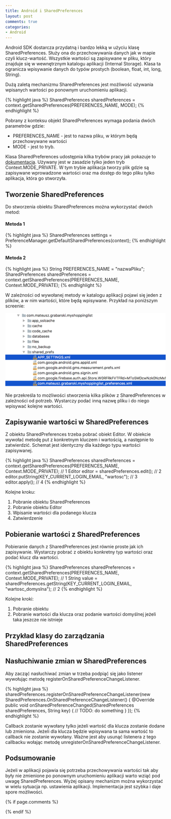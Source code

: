 ```yaml
---
title: Android i SharedPreferences
layout: post
comments: true
categories:
- Android
---
```


Android SDK dostarcza przydatną i bardzo lekką w użyciu klasę SharedPreferences. Służy ona do przechowywania danych jak w mapie czyli klucz-wartość. Wszystkie wartości są zapisywane w pliku, który znajduje się w wewnętrznym katalogu aplikacji (Internal Storage). Klasa ta ogranicza wpisywanie danych do typów prostych (boolean, float, int, long, String).

Dużą zaletą mechanizmu SharedPreferences jest możliwość używania wpisanych wartości po ponownym uruchomieniu aplikacji.

{% highlight java %}
SharedPreferences sharedPreferences = context.getSharedPreferences(PREFERENCES_NAME, MODE);
{% endhighlight %}

Pobrany z konteksu objekt SharedPreferences wymaga podania dwóch parametrów gdzie:
* PREFERENCES_NAME - jest to nazwa pliku, w którym będą przechowywane wartości
* MODE - jest to tryb.

Klasa SharedPreferences udostępnia kilka trybów pracy jak pokazuje to [dokumentacja](https://developer.android.com/reference/android/content/Context.html#getSharedPreferences(java.lang.String,%20int)). Używany jest w zasadzie tylko jeden tryb Context.MODE_PRIVATE. W tym trybie aplikacja tworzy plik gdzie są zapisywane wprowadzone wartości oraz ma dostęp do tego pliku tylko aplikacja, która go stworzyła.

## Tworzenie SharedPreferences

Do stworzenia obiektu SharedPreferences można wykorzystać dwóch metod:

#### Metoda 1
{% highlight java %}
SharedPreferences  settings = PreferenceManager.getDefaultSharedPreferences(context);
{% endhighlight %}

#### Metoda 2
{% highlight java %}
String PREFERENCES_NAME = "nazwaPliku";
SharedPreferences sharedPreferences = context.getSharedPreferences(PREFERENCES_NAME, Context.MODE_PRIVATE);
{% endhighlight %}

W zależności od wywołanej metody w katalogu aplikacji pojawi się jeden z plików, a w nim wartości, które będą wpisywane. Przykład na poniższym screenie:

![](/assets/sharedPreferencesFiles.png)

Nie przekreśla to możliwości stworzenia kilka plików z SharedPreferences w zależności od potrzeb. Wystarczy podać inną nazwę pliku i do niego wpisywać kolejne wartości.

## Zapisywanie wartości w SharedPreferences

Z obiektu SharedPreferences trzeba pobrać obiekt Editor. W obiekcie wywołać metodę put z konkretnym kluczem i wartością, a następnie to zatwierdzić. Schemat jest identyczny dla każdego typu wartości zapisywanej.

{% highlight java %}
SharedPreferences sharedPreferences =
	context.getSharedPreferences(PREFERENCES_NAME, Context.MODE_PRIVATE); // 1
Editor editor = sharedPreferences.edit(); // 2
editor.putString(KEY_CURRENT_LOGIN_EMAIL, "wartosc"); // 3
editor.apply(); // 4
{% endhighlight %}

Kolejne kroku:
1. Pobranie obiektu SharedPreferences
2. Pobranie obiektu Editor
3. Wpisanie wartości dla podanego klucza
4. Zatwierdzenie

## Pobieranie wartości z SharedPreferences

Pobieranie danych z SharedPreferences jest równie proste jak ich zapisywanie. Wystarczy pobrać z obiektu konkretny typ wartości oraz podać klucz dla wartości.

{% highlight java %}
SharedPreferences sharedPreferences =
	context.getSharedPreferences(PREFERENCES_NAME, Context.MODE_PRIVATE); // 1
String value =
	sharedPreferences.getString(KEY_CURRENT_LOGIN_EMAIL, "wartosc_domyslna"); // 2
{% endhighlight %}

Kolejne kroki:
1. Pobranie obiektu
2. Pobranie wartości dla klucza oraz podanie wartości domyślnej jeżeli taka jeszcze nie istnieje


## Przykład klasy do zarządzania SharedPreferences

<script src="https://gist.github.com/mgrabarski/c260438f78fb95abc9c2d2c64778ff84.js"></script>

## Nasłuchiwanie zmian w SharedPreferences

Aby zacząć nasłuchiwać zmian w trzeba podpiąć się jako listener wywołując metodę registerOnSharedPreferenceChangeListener.

{% highlight java %}
sharedPreferences.registerOnSharedPreferenceChangeListener(new SharedPreferences.OnSharedPreferenceChangeListener() {
            @Override
            public void onSharedPreferenceChanged(SharedPreferences sharedPreferences, String key) {
                // TODO: do something
            }
        });
{% endhighlight %}

Callback zostanie wywołany tylko jeżeli wartość dla klucza zostanie dodane lub zmieniona. Jeżeli dla klucza będzie wpisywana ta sama wartość to callback nie zostanie wywołany. Ważne jest aby usunąć listenera z tego callbacku wołając metodę unregisterOnSharedPreferenceChangeListener.

## Podsumowanie

Jeżeli w aplikacji pojawia się potrzeba przechowywania wartości tak aby były nie zmienione po ponownym uruchomieniu aplikacji warto wziąć pod uwagę SharedPreferences. Wyżej opisany mechanizm można wykorzystać w wielu sytuacja np. ustawienia aplikacji. Implementacja jest szybka i daje spore możliwości.

{% if page.comments %}

{% endif %}
